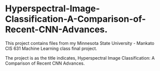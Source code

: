 # Hyperspectral-Image-Classification-A-Comparison-of-Recent-CNN-Advances.

This project contains files from my Minnesota State University - Mankato CIS 631 Machine Learning class final project.

The project is as the title indicates, Hyperspectral Image Classification:  A Comparison of Recent CNN Advances.
